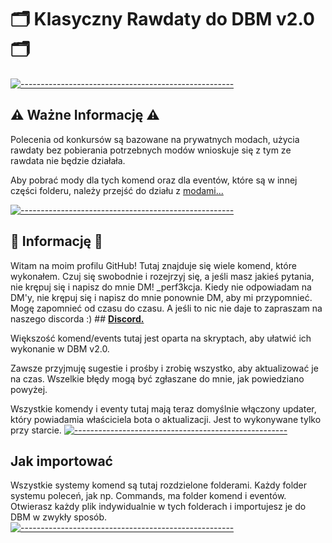 # 🗂️ Klasyczny Rawdaty do DBM v2.0 🗂️ 
[![-----------------------------------------------------](https://raw.githubusercontent.com/andreasbm/readme/master/assets/lines/aqua.png)](#Important)
## ⚠️ Ważne Informację ⚠️
Polecenia od konkursów są bazowane na prywatnych modach, użycia rawdaty bez pobierania potrzebnych modów wnioskuje się z tym ze rawdata nie będzie działała.

Aby pobrać mody dla tych komend oraz dla eventów, które są w innej części folderu, należy przejść do działu z [modami...](https://github.com/Klasycznyy/DBM-2.0/tree/main/Mods)

[![-----------------------------------------------------](https://raw.githubusercontent.com/andreasbm/readme/master/assets/lines/aqua.png)](#Important)
## 📝 Informację 📝  
Witam na moim profilu GitHub! Tutaj znajduje się wiele komend, które wykonałem. Czuj się swobodnie i rozejrzyj się, a jeśli masz jakieś pytania, nie krępuj się i napisz do mnie DM! _perf3kcja. Kiedy nie odpowiadam na DM'y, nie krępuj się i napisz do mnie ponownie DM, aby mi przypomnieć. Mogę zapomnieć od czasu do czasu. A jeśli to  nic nie daje to zapraszam na naszego discorda :) ## **[Discord.](https://discord.gg/4fUfNVDPEd)**

Większość komend/events tutaj jest oparta na skryptach, aby ułatwić ich wykonanie w DBM v2.0.

Zawsze przyjmuję sugestie i prośby i zrobię wszystko, aby aktualizować je na czas. Wszelkie błędy mogą być zgłaszane do mnie, jak powiedziano powyżej.

Wszystkie komendy i eventy tutaj mają teraz domyślnie włączony updater, który powiadamia właściciela bota o aktualizacji. Jest to wykonywane tylko przy starcie.
[![-----------------------------------------------------](https://raw.githubusercontent.com/andreasbm/readme/master/assets/lines/aqua.png)](#Important)
## Jak importować
Wszystkie systemy komend są tutaj rozdzielone folderami. Każdy folder systemu poleceń, jak np. Commands, ma folder komend i eventów. Otwierasz każdy plik indywidualnie w tych folderach i importujesz je do DBM w zwykły sposób.
[![-----------------------------------------------------](https://raw.githubusercontent.com/andreasbm/readme/master/assets/lines/aqua.png)](#Important)
